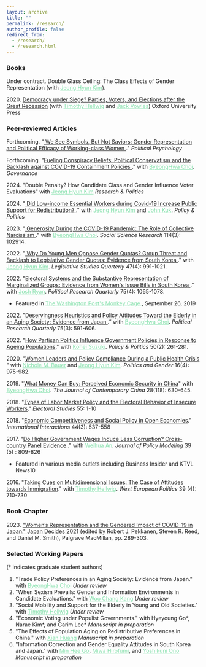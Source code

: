 ```yaml
---
layout: archive
title: ""
permalink: /research/
author_profile: false
redirect_from: 
  - /research/
  - /research.html
---
```


### Books 
<dl>
Under contract. Double Glass Ceiling: The Class Effects of Gender Representation (with <a href="https://jeonghyunkim.com/" style="color: #82E0AA">Jeong Hyun Kim</a>). 
</dl>

<dl>
2020. <a href="https://global.oup.com/academic/product/democracy-under-siege-9780198846208?lang=en&cc=us">Democracy under Siege? Parties, Voters, and Elections after the Great Recession</a> (with <a href="http://mypage.iu.edu/~thellwig/" style="color: #82E0AA">Timothy Hellwig</a> and <a href="http://www.jackvowles.com/Welcome.html" style="color: #82E0AA">Jack Vowles</a>) Oxford University Press
</dl>

### Peer-reviewed Articles


<dl> 
Forthcoming. "<a href="https://doi.org/10.1111/pops.12953"> We See Symbols, But Not Saviors: Gender Representation and Political Efficacy of Working-class Women </a>." <i>Political Psychology</i>
</dl>

<dl>
 Forthcoming. "<a href="https://onlinelibrary.wiley.com/doi/10.1111/gove.12808">Fueling Conspiracy Beliefs: Political Conservatism and the Backlash against COVID-19 Containment Policies </a>." with <a href="https://sites.google.com/site/byeonghwac/" style="color: #82E0AA">ByeongHwa Choi</a>. <i>Governance</i>
</dl>

<dl>
2024. "Double Penalty? How Candidate Class and Gender Influence Voter Evaluations" with <a href="https://jeonghyunkim.com/" style="color: #82E0AA">Jeong Hyun Kim</a> <i>Research & Politics</i>
</dl>

 <dl>
2024. "<a href="https://doi.org/10.1332/03055736Y2023D000000008"> Did Low-income Essential Workers during Covid-19 Increase Public Support for Redistribution? </a>." with <a href="https://jeonghyunkim.com/" style="color: #82E0AA">Jeong Hyun Kim</a> and <a href="https://jskuk.github.io/" style="color: #82E0AA">John Kuk</a>. <i>Policy & Politics</i>
  </dl>

   
<dl>
2023. "<a href="https://doi.org/10.1016/j.ssresearch.2023.102914"> Generosity During the COVID-19 Pandemic: The Role of Collective Narcissism </a>." with <a href="https://sites.google.com/site/byeonghwac/" style="color: #82E0AA">ByeongHwa Choi</a>. <i>Social Science Research</i> 114(3): 102914. <a href="https://doi.org/10.1016/j.ssresearch.2023.102914"><i style="margin-right: 0.5em; color: #82E0AA;" class="fa fa-file-text-o"></i></a> 
</dl>

<dl>
2022. "<a href="http://doi.org/10.1111/lsq.12371"> Why Do Young Men Oppose Gender Quotas? Group Threat and Backlash to Legislative Gender Quotas: Evidence from South Korea </a>." with <a href="https://jeonghyunkim.com/" style="color: #82E0AA">Jeong Hyun Kim</a>. <i>Legislative Studies Quarterly</i> 47(4): 991-1021. <a href="http://doi.org/10.1111/lsq.12371"><i style="margin-right: 0.5em; color: #82E0AA;" class="fa fa-file-text-o"></i></a> 
</dl>

<dl>
2022. "<a href="https://journals.sagepub.com/doi/10.1177/10659129211028290">Electoral Systems and the Substantive Representation of Marginalized Groups: Evidence from Women's Issue Bills in South Korea </a>." with <a href="https://joshmryan.github.io/" style="color: #82E0AA">Josh Ryan</a>. <i>Political Research Quarterly</i> 75(4): 1065-1078.<a href="https://journals.sagepub.com/doi/10.1177/10659129211028290"><i style="margin-right: 0.5em; color: #82E0AA;" class="fa fa-file-text-o"></i></a> 

<ul><li>Featured in <a href="https://www.washingtonpost.com/politics/2019/09/26/metoo-crusaders-south-korea-want-reform-election-system-plan-could-deliver-more-legislation-womens-issues/?fbclid=IwAR1WjUFb-veiiSlpZCiOPgLVaXhanaiugkwNEfQRtQwPhdTxlqt4q1kl0-Y" style="color: #82E0AA"> The Washington Post's Monkey Cage </a>, September 26, 2019</li></ul>
</dl>

<dl>
 2022. "<a href="https://journals.sagepub.com/doi/full/10.1177/10659129211016061">Deservingness Heuristics and Policy Attitudes Toward the Elderly in an Aging Society: Evidence from Japan </a>.” with <a href="https://sites.google.com/site/byeonghwac/" style="color: #82E0AA">ByeongHwa Choi</a>. <i>Political Research Quarterly</i> 75(3): 591-606.  
</dl>

<dl>
2022. "<a href="https://www.ingentaconnect.com/content/tpp/pap/pre-prints/content-policypold2000118">How Partisan Politics Influence Government Policies in Response to Ageing Populations</a>." with <a href="https://koheisuzuki.weebly.com/" style="color: #82E0AA">Kohei Suzuki</a>. <i>Policy & Politics</i> 50(2): 261-281. <a href="https://www.ingentaconnect.com/content/tpp/pap/pre-prints/content-policypold2000118"><i style="margin-right: 0.5em; color: #82E0AA;" class="fa fa-file-text-o"></i></a> 
</dl>

  
<dl>
2020. "<a href="https://www.cambridge.org/core/journals/politics-and-gender/article/women-leaders-and-policy-compliance-during-a-public-health-crisis/F0C1DD547BF83FF6C729B17AFC127C1A">Women Leaders and Policy Compliance During a Public Health Crisis </a>" with <a href="http://www.nicholebauer.com/" style="color: #82E0AA">Nichole M. Bauer</a> and <a href="https://jeonghyunkim.com/" style="color: #82E0AA">Jeong Hyun Kim</a>. <i>Politics and Gender</i> 16(4): 975-982. <a href="https://www.cambridge.org/core/journals/politics-and-gender/article/women-leaders-and-policy-compliance-during-a-public-health-crisis/F0C1DD547BF83FF6C729B17AFC127C1A"><i style="margin-right: 0.5em; color: #82E0AA;" class="fa fa-file-text-o"></i></a>
</dl>


<dl>
2019. "<a href="https://doi.org/10.1080/10670564.2018.1557950">What Money Can Buy: Perceived Economic Security in China</a>" with <a href="https://sites.google.com/site/byeonghwac/" style="color: #82E0AA">ByeongHwa Choi</a>. <i>The Journal of Contemporary China</i> 28(118): 630-645. <a href="https://doi.org/10.1080/10670564.2018.1557950"><i style="margin-right: 0.5em; color: #82E0AA;" class="fa fa-file-text-o"></i></a> <a href="https://doi.org/10.7910/DVN/8S5IRV"><i style="margin-right: 0.5em; color: #82E0AA;" class="fa fa-database"></i></a> 
</dl>

<dl>
2018. "<a href="https://www.sciencedirect.com/science/article/pii/S0261379418300519">Types of Labor Market Policy and the Electoral Behavior of Insecure Workers</a>." <i>Electoral Studies</i> 55: 1-10 <a href="https://www.dropbox.com/s/z33nr5npqugodnm/Kweon2018_ES_Preprint.pdf?dl=0"><i style="margin-right: 0.5em; color: #82E0AA;" class="fa fa-file-text-o"></i></a> <a href="https://dataverse.harvard.edu/dataset.xhtml?persistentId=doi:10.7910/DVN/ZVB9FG"><i style="margin-right: 0.5em; color: #82E0AA;" class="fa fa-database"></i></a> 
</dl>

<dl>
2018. "<a href="https://www.tandfonline.com/doi/abs/10.1080/03050629.2018.1382489?journalCode=gini20">Economic Competitiveness and Social Policy in Open Economies</a>." <i>International Interactions</i> 44(3): 537-558 <a href="https://www.dropbox.com/s/8g0xemop3qy5ktk/Kweon2018_II_Preprint.pdf?dl=0"><i style="margin-right: 0.5em; color: #82E0AA;" class="fa fa-file-text-o"></i></a>  <a href="https://doi.org/10.7910/DVN/T89DK6"><i style="margin-right: 0.5em; color: #82E0AA;" class="fa fa-database"></i></a> 
</dl>  

<dl>
2017. "<a href="https://www.sciencedirect.com/science/article/pii/S0161893817300194">Do Higher Government Wages Induce Less Corruption? Cross-country Panel Evidence </a>." with <a href="https://sites.google.com/view/weihuaan/home" style="color: #82E0AA">Weihua An</a>. <i>Journal of Policy Modeling</i> 39 (5) : 809-826 <a href="https://www.sciencedirect.com/science/article/pii/S0161893817300194"><i style="margin-right: 0.5em; color: #82E0AA;" class="fa fa-file-text-o"></i></a>  

<ul><li>Featured in various media outlets including Business Insider and KTVL News10</li></ul>
</dl>  

<dl>
2016. "<a href="https://www.tandfonline.com/doi/abs/10.1080/01402382.2015.1136491">Taking Cues on Multidimensional Issues: The Case of Attitudes towards Immigration</a>." with <a href="https://sites.google.com/view/thellwig/" style="color: #82E0AA">Timothy Hellwig</a>. <i>West European Politics</i> 39 (4): 710-730 <a href="https://www.dropbox.com/s/p02anx3l7sjrsep/Hellwig%26Kweon2016_WEP.pdf?dl=0"><i style="margin-right: 0.5em; color: #82E0AA;" class="fa fa-file-text-o"></i></a>  <a href="https://www.dropbox.com/s/zf19p7eh7927rxx/Hellwig%26Kweon2016_WEP_SI.pdf?dl=0"><i style="margin-right: 0.5em; color: #82E0AA;" class="fa fa-database"></i></a> 
</dl>  

### Book Chapter
<dl>
2023. <a href="https://link.springer.com/book/10.1007/978-3-031-11324-6">"Women’s Representation and the Gendered Impact of COVID-19 in Japan." Japan Decides 2021</a> (edited by Robert J. Pekkanen, Steven R. Reed, and Daniel M. Smith), Palgrave MacMillan, pp. 289-303.
  
</dl>

### Selected Working Papers
(* indicates graduate student authors)



<ol start="1">
    
  
<li>"Trade Policy Preferences in an Aging Society: Evidence from Japan." with <a href="https://sites.google.com/site/byeonghwac/" style="color: #82E0AA">ByeongHwa Choi</a> <i>Under review</i></li>

<li>"When Sexism Prevails: Gender and Information Environments in Candidate Evaluations." with <a href="https://woochangkang.wordpress.com/" style="color: #82E0AA">Woo Chang Kang</a> <i>Under review</i></li>  
            
<li>"Social Mobility and Support for the Elderly in Young and Old Societies." with <a href="https://sites.google.com/view/thellwig/" style="color: #82E0AA">Timothy Hellwig</a> <i>Under review</i></li>
 
<li>"Economic Voting under Populist Governments." with Hyeyoung Go*, Narae Kim*, and Garim Lee* <i>Manuscript in preparation</i></li>
   
<li>"The Effects of Population Aging on Redistributive Preferences in China." with <a href="https://xian-huang.com/" style="color: #82E0AA">Xian Huang</a> <i>Manuscript in preparation</i></li>

<li>"Information Correction and Gender Equality Attitudes in South Korea and Japan." with <a href="https://minheego.weebly.com/" style="color: #82E0AA">Min Hee Go</a>, <a href="https://sites.google.com/site/miwahirofumi/en" style="color: #82E0AA">Miwa Hirofumi</a>, and <a href="https://public.websites.umich.edu/~onoy/" style="color: #82E0AA">Yoshikuni Ono</a> <i>Manuscript in preparation</i></li>
   
 </ol>





